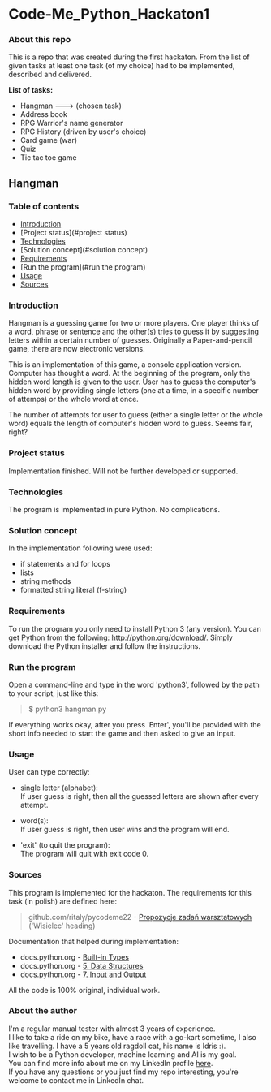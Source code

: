 
# Code-Me_Python_Hackaton1

### About this repo

This is a repo that was created during the first hackaton.
From the list of given tasks at least one task (of my choice) had to be implemented, described and delivered.

**List of tasks:**

- Hangman ---> (chosen task)
- Address book
- RPG Warrior's name generator
- RPG History (driven by user's choice)
- Card game (war)
- Quiz
- Tic tac toe game

## Hangman

### Table of contents
* [Introduction](#introduction)
* [Project status](#project status)
* [Technologies](#technologies)
* [Solution concept](#solution concept)
* [Requirements](#requirements)
* [Run the program](#run the program)
* [Usage](#usage)
* [Sources](#sources)

### Introduction

Hangman is a guessing game for two or more players. One player thinks of a word, phrase or sentence and the other(s) tries to guess it by suggesting letters within a certain number of guesses. Originally a Paper-and-pencil game, there are now electronic versions.

This is an implementation of this game, a console application version.
Computer has thought a word. At the beginning of the program, only the hidden word length is given to the user. User has to guess the computer's hidden word by providing single letters (one at a time, in a specific number of attemps) or the whole word at once.

The number of attempts for user to guess (either a single letter or the whole word) equals the length of computer's hidden word to guess. Seems fair, right?

### Project status

Implementation finished. Will not be further developed or supported.

### Technologies

The program is implemented in pure Python. No complications.

### Solution concept

In the implementation following were used:

- if statements and for loops
- lists
- string methods
- formatted string literal (f-string)

### Requirements

To run the program you only need to install Python 3 (any version). You can get Python from the following: http://python.org/download/. Simply download the Python installer and follow the instructions.

### Run the program

Open a command-line and type in the word 'python3', followed by the path to your script, just like this: <br>
>$ python3 hangman.py

If everything works okay, after you press 'Enter', you'll be provided with the short info needed to start the game and then asked to give an input.

### Usage

User can type correctly:

- single letter (alphabet):
<br>If user guess is right, then all the guessed letters are shown after every attempt.


- word(s):
<br>If user guess is right, then user wins and the program will end.


- 'exit' (to quit the program):
<br>The program will quit with exit code 0.

### Sources

This program is implemented for the hackaton. The requirements for this task (in polish) are defined here: 

>github.com/ritaly/pycodeme22 - [Propozycje zadań warsztatowych](https://github.com/ritaly/pycodeme22/blob/main/hackaton_1/README.md)
<br>('Wisielec' heading)

Documentation that helped during implementation:
- docs.python.org - [Built-in Types](https://docs.python.org/3/library/stdtypes.html#string-methods)
- docs.python.org - [5. Data Structures](https://docs.python.org/3/tutorial/datastructures.html#more-on-lists)
- docs.python.org - [7. Input and Output](https://docs.python.org/3.7/tutorial/inputoutput.html#fancier-output-formatting)

All the code is 100% original, individual work.

### About the author

I'm a regular manual tester with almost 3 years of experience.<br>
I like to take a ride on my bike, have a race with a go-kart sometime, I also like travelling. I have a 5 years old ragdoll cat, his name is Idris :).<br>
I wish to be a Python developer, machine learning and AI is my goal.<br>
You can find more info about me on my LinkedIn profile [here](https://www.linkedin.com/in/daniel-matkowski/).<br>
If you have any questions or you just find my repo interesting, you're welcome to contact me in LinkedIn chat.